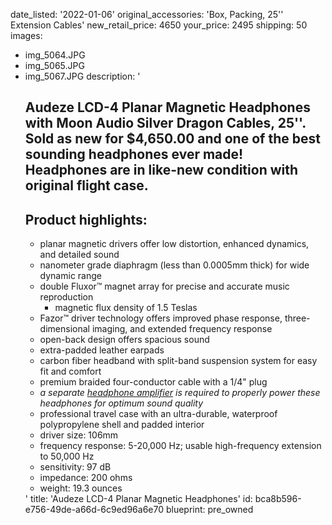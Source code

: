 date_listed: '2022-01-06'
original_accessories: 'Box, Packing, 25'' Extension Cables'
new_retail_price: 4650
your_price: 2495
shipping: 50
images:
  - img_5064.JPG
  - img_5065.JPG
  - img_5067.JPG
description: '<h2>Audeze LCD-4 Planar Magnetic Headphones with Moon Audio Silver Dragon Cables, 25''. Sold as new for $4,650.00 and one of the best sounding headphones ever made! Headphones are in like-new condition with original flight case.&nbsp;</h2><h2>Product highlights:</h2><ul><li>planar magnetic drivers offer low distortion, enhanced dynamics, and detailed sound</li><li>nanometer grade diaphragm (less than 0.0005mm thick) for wide dynamic range</li><li>double Fluxor™ magnet array for precise and accurate music reproduction<ul><li>magnetic flux density of 1.5 Teslas</li></ul></li><li>Fazor™ driver technology offers improved phase response, three-dimensional imaging, and extended frequency response</li><li>open-back design offers spacious sound</li><li>extra-padded leather earpads</li><li>carbon fiber headband with split-band suspension system for easy fit and comfort</li><li>premium braided four-conductor cable with a 1/4" plug</li><li><em>a separate&nbsp;<a href="https://www.crutchfield.com/g_348950/Headphone-Amplifiers.html" target="_&quot;blank&quot;">headphone amplifier</a>&nbsp;is required to properly power these headphones for optimum sound quality</em></li><li>professional travel case with an ultra-durable, waterproof polypropylene shell and padded interior</li><li>driver size: 106mm</li><li>frequency response: 5-20,000 Hz; usable high-frequency extension to 50,000 Hz</li><li>sensitivity: 97 dB</li><li>impedance: 200 ohms</li><li>weight: 19.3 ounces</li></ul>'
title: 'Audeze LCD-4 Planar Magnetic Headphones'
id: bca8b596-e756-49de-a66d-6c9ed96a6e70
blueprint: pre_owned
